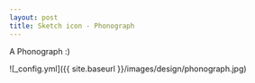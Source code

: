 ```yaml
---
layout: post
title: Sketch icon - Phonograph
---
```


A Phonograph :)

![_config.yml]({{ site.baseurl }}/images/design/phonograph.jpg)
